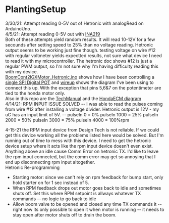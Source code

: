 # PlantingSetup  
3/30/21: Attempt reading 0-5V out of Hetronic with analogRead on ArduinoUno.  
4/5/21: Attempt reading 0-5V out with [INA219](https://www.amazon.com/dp/B08GZ7TVDD/ref=cm_sw_em_r_mt_dp_APBJY67PNXEXGWCZ6ACT?_encoding=UTF8&psc=1)  
Both of these attempts yield random results. It will read 10-12V for a few secounds after setting speed to 25% than no voltage reading. Hetronic output seems to be working just fine though. testing voltage on wire #12 with regular voltmeter yields expectted results, not sure what device I need to read it with my microcontroller. The hetronic doc shows #12 is just a regular PWM output, so I'm not sure why I'm having difficulty reading this with my device.  
[BoomCont2IGXMotor_Hetronic.ino](https://github.com/lsfarm/PlantingSetup/blob/main/BoomCont2IGXMotor_Hetronic.ino) shows how I have been controlling a [single SPI Digital POT](https://github.com/lsfarm/PlantingSetup/blob/main/microchipdigpot.pdf) and [wireup](https://github.com/lsfarm/PlantingSetup/blob/main/wireup.jpg) shows the diagram I've been using to connect this up. With the exception that pins 5,6&7 on the potentimeter are tied to the honda motor only.  
Also in this repo are the [TechManual](https://github.com/lsfarm/PlantingSetup/blob/main/igx390_tech_manual.pdf) and the [HondaECM diagram](https://github.com/lsfarm/PlantingSetup/blob/main/hondaecm_z8ra%20circuit.pdf)  
4/14/21: RPM INPUT ISSUE SOLVED -- I was able to read the pulses coming from wire #12 after installing a voltage divider. Hetronic output is 12V - my uC has an input limit of 5V. -- pulseIn 0 = 0% pulseIn 1000 = 25% pulseIn 2000 = 50% pulseIn 3000 = 75% pulseIn 4000 = 100%rpm  


4-15-21 the RPM input device from Design Tech is not reliable. If we could get this device working all the problems listed here would be solved. But I'm running out of time to mess with this device. I need to get the hetronic device setup where it acts like the rpm input device doesn't even exist. Anything above an idle cause Comm Error on hetronic TX. I'd like to leave the rpm input connected, but the comm error may get so annoying that I end up disconnecting rpm input altogether.  
Hetronic Re-programming  
- Starting motor: since we can't rely on rpm feedback for bump start, only hold starter on for 1 sec instead of 5.  
- When RPM feedback drops out motor goes back to idle and sometimes shuts off. Set this where RPM setpoint is allways whatever TX commands -- no logic to go back to idle  
- Allow boom valve to be opened and closed any time TX commands it -- right now its only possible to open it when motor is running -- it needs to stay open after motor shuts off to drain the boom.  
